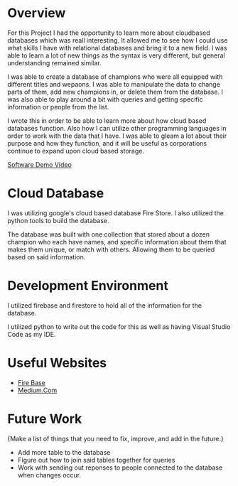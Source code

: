 # Overview

For this Project I had the opportunity to learn more about cloudbased databases which was reall interesting. It allowed me to see how I could use what skills I have with relational databases and bring it to a new field. I was able to learn a lot of new things as the syntax is very different, but general understanding remained similar.

I was able to create a database of champions who were all equipped with different titles and wepaons. I was able to manipulate the data to change parts of them, add new champions in, or delete them from the database. I was also able to play around a bit with queries and getting specific information or people from the list.

I wrote this in order to be able to learn more about how cloud based databases function. Also how I can utilize other programming languages in order to work with the data that I have. I was able to gleam a lot about their purpose and how they function, and it will be useful as corporations continue to expand upon cloud based storage.

[Software Demo Video](https://youtu.be/1JAEtc9kO_k)

# Cloud Database

I was utilizing google's cloud based database Fire Store. I also utilized the python tools to build the database.

The database was built with one collection that stored about a dozen champion who each have names, and specific information about them that makes them unique, or match with others. Allowing them to be queried based on said information.

# Development Environment

I utilized firebase and firestore to hold all of the information for the database.

I utilized python to write out the code for this as well as having Visual Studio Code as my IDE.

# Useful Websites

* [Fire Base](https://firebase.google.com/)
* [Medium.Com](https://medium.com/@drkaojha/using-firebase-with-python-8bb01d04815e)

# Future Work

{Make a list of things that you need to fix, improve, and add in the future.}
* Add more table to the database
* Figure out how to join said tables together for queries 
* Work with sending out reponses to people connected to the database when changes occur.
